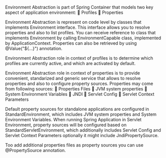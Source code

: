 Environment Abstraction is part of Spring Container that models two key aspect of application environment:
 Profiles
 Properties

Environment Abstraction is represent on code level by classes that implements Environment interface. This interface allows you to resolve properties and also to list profiles. You can receive reference to class that implements Environment by calling EnvironmentCapable class, implemented by ApplicationContext.
Properties can also be retrieved by using @Value("${…}") annotation.

Environment Abstraction role in context of profiles is to determine which profiles are currently active, and
which are activated by default.

Environment Abstraction role in context of properties is to provide convenient, standarized and generic service
that allows to resolve properties and also to configure property sources. Properties may come from following sources:
 Properties Files
 JVM system properties
 System Environment Variables
 JNDI
 Servlet Config
 Servlet Context Parameters

Default property sources for standalone applications are configured in StandardEnvironment, which includes JVM system properties and System Environment Variables. When running Spring Application in Servlet Environment, property sources will be configured based on StandardServletEnvironment, which additionally includes Servlet Config and Servlet Context Parameters optionally it might include JndiPropertySource.

Too add additional properties files as property sources you can use @PropertySource annotation.